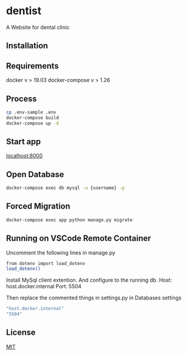 # dentist
A Website for dental clinic

## Installation

## Requirements
docker v > 19.03
docker-compose v > 1.26

## Process
```bash
cp .env-sample .env
docker-compose build
docker-compose up -d
```

## Start app
[localhost:8000](http://localhost:8000/)

## Open Database
```bash
docker-compose exec db mysql -u {username} -p
```

## Forced Migration
```bash
docker-compose exec app python manage.py migrate 
```

## Running on VSCode Remote Container
Uncomment the following lines in manage.py
```bash
from dotenv import load_dotenv
load_dotenv()
```

Install MySql client extention. And configure to the running db.
Host: host.docker.internal
Port: 5504

Then replace the commented things in settings.py in Databases settings
```bash
"host.docker.internal"
"5504"
```


## License
[MIT](https://choosealicense.com/licenses/mit/)